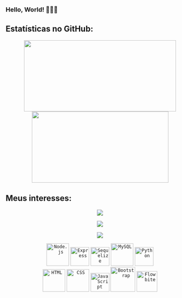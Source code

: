 ### Hello, World! 👩🏻‍💻

## Estatísticas no GitHub: 

<div align="center">
<img width="406px" height="190px" src="https://github-readme-stats.vercel.app/api?username=CarolinaSFreitas&show_icons=true&theme=dark">
<img width="365px" height="190px" src="https://github-readme-stats.vercel.app/api/top-langs/?username=CarolinaSFreitas&hide_progress=true&theme=dark">
</div>

## Meus interesses:

<p align="center">
  <a href="https://skillicons.dev">
    <img src="https://skillicons.dev/icons?i=aws,azure,git,kubernetes,docker,linux,bash" />
  </a>
</p>

<p align="center">
  <a href="https://skillicons.dev">
    <img src="https://skillicons.dev/icons?i=nodejs,express,sequelize,mysql,python" />
  </a>
</p>

<p align="center">
  <a href="https://skillicons.dev">
    <img src="https://skillicons.dev/icons?i=html,css,javascript,bootstrap" />
  </a>
</p>


 <div align="center">
	<code><img width="60" src="https://user-images.githubusercontent.com/25181517/183568594-85e280a7-0d7e-4d1a-9028-c8c2209e073c.png" alt="Node.js" title="Node.js"/></code>
	<code><img width="50" src="https://user-images.githubusercontent.com/25181517/183859966-a3462d8d-1bc7-4880-b353-e2cbed900ed6.png" alt="Express" title="Express"/></code>
	<code><img width="50" src="https://sequelize.org/img/logo.svg" alt="Sequelize" title="Sequelize"/></code>
	<code><img width="60" src="https://user-images.githubusercontent.com/25181517/183896128-ec99105a-ec1a-4d85-b08b-1aa1620b2046.png" alt="MySQL" title="MySQL"/></code>
	<code><img width="50" src="https://user-images.githubusercontent.com/25181517/183423507-c056a6f9-1ba8-4312-a350-19bcbc5a8697.png" alt="Python" title="Python"/></code>
</div>

<div align="center">
	<code><img width="60" src="https://user-images.githubusercontent.com/25181517/192158954-f88b5814-d510-4564-b285-dff7d6400dad.png" alt="HTML" title="HTML"/></code>
	<code><img width="60" src="https://user-images.githubusercontent.com/25181517/183898674-75a4a1b1-f960-4ea9-abcb-637170a00a75.png" alt="CSS" title="CSS"/></code>
	<code><img width="50" src="https://user-images.githubusercontent.com/25181517/117447155-6a868a00-af3d-11eb-9cfe-245df15c9f3f.png" alt="JavaScript" title="JavaScript"/></code>
	<code><img width="66" src="https://camo.githubusercontent.com/2512b49c89512f2ff3718f7257f48ed5c46a4e331abbd890b6c5e8c0e458434f/68747470733a2f2f676574626f6f7473747261702e636f6d2f646f63732f352e322f6173736574732f6272616e642f626f6f7473747261702d6c6f676f2d736861646f772e706e67" alt="Bootstrap" title="Bootstrap"/></code>
	<code><img width="55" src="https://flowbite.com/images/logo.svg" alt="Flowbite" title="Flowbite"/></code>
 </div>

<!--
**CarolinaSFreitas/CarolinaSFreitas** is a ✨ _special_ ✨ repository because its `README.md` (this file) appears on your GitHub profile.

Here are some ideas to get you started:

- 🔭 I’m currently working on ...
- 🌱 I’m currently learning ...
- 👯 I’m looking to collaborate on ...
- 🤔 I’m looking for help with ...
- 💬 Ask me about ...
- 📫 How to reach me: ...
- 😄 Pronouns: ...
- ⚡ Fun fact: ...
-->
